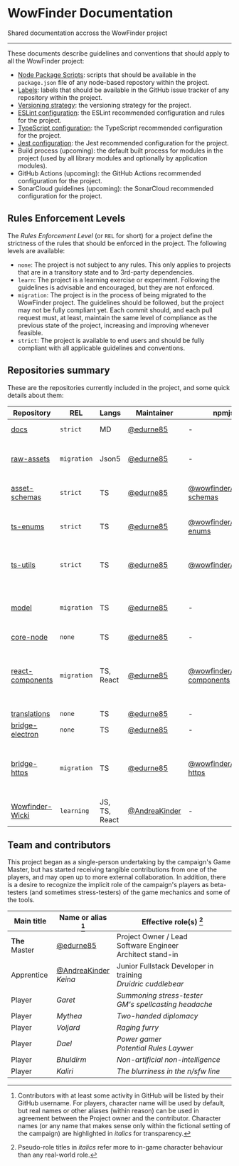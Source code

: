 # WowFinder Documentation

Shared documentation accross the WowFinder project

---

These documents describe guidelines and conventions that should apply to all the WowFinder project:

- [Node Package Scripts](en/node-package-scripts.md): scripts that should be available in the `package.json` file of any node-based repostory within the project.
- [Labels](en/issue-labels.md): labels that should be available in the GitHub issue tracker of any repository within the project.
- [Versioning strategy](en/versioning.md): the versioning strategy for the project.
- [ESLint configuration](en/eslint-rules.md): the ESLint recommended configuration and rules for the project.
- [TypeScript configuration](en/typescript.md): the TypeScript recommended configuration for the project.
- [Jest configuration](/en/jest-settings.md): the Jest recommended configuration for the project.
- Build process (upcoming): the default built process for modules in the project (used by all library modules and optionally by application modules).
- GitHub Actions (upcoming): the GitHub Actions recommended configuration for the project.
- SonarCloud guidelines (upcoming): the SonarCloud recommended configuration for the project.

## Rules Enforcement Levels

The _Rules Enforcement Level_ (or `REL` for short) for a project define the strictness of the rules that should be enforced in the project. The following levels are available:

- `none`: The project is not subject to any rules. This only applies to projects that are in a transitory state and to 3rd-party dependencies.
- `learn`: The project is a learning exercise or experiment. Following the guidelines is advisable and encouraged, but they are not enforced.
- `migration`: The project is in the process of being migrated to the WowFinder project. The guidelines should be followed, but the project may not be fully compliant yet. Each commit should, and each pull request must, at least, maintain the same level of compliance as the previous state of the project, increasing and improving whenever feasible.
- `strict`: The project is available to end users and should be fully compliant with all applicable guidelines and conventions.

## Repositories summary

These are the repositories currently included in the project, and some quick details about them:

| Repository | REL    | Langs | Maintainer | npmjs | Description |
|------------|--------|-------|------------|-------|-------------|
| [docs](https://github.com/WowFinder/docs) | `strict` | MD | [@edurne85](https://github.com/edurne85)  | -     | This documentation |
| [raw-assets](https://github.com/WowFinder/raw-assets) | `migration` | Json5 | [@edurne85](https://github.com/edurne85) | - | Raw asset files for the WowFinder campaign |
| [asset-schemas](https://github.com/WowFinder/asset-schemas) | `strict` | TS | [@edurne85](https://github.com/edurne85) | [@wowfinder/asset-schemas](https://www.npmjs.com/package/@wowfinder/asset-schemas) | Types and validation for the raw assets |
| [ts-enums](https://github.com/WowFinder/ts-enums) | `strict` | TS | [@edurne85](https://github.com/edurne85) | [@wowfinder/ts-enums](https://www.npmjs.com/package/@wowfinder/ts-enums) | TypeScript enums for the WowFinder project |
| [ts-utils](https://github.com/WowFinder/ts-utils) | `strict` | TS | [@edurne85](https://github.com/edurne85) | [@wowfinder/ts-utils](https://www.npmjs.com/package/@wowfinder/ts-utils) | TypeScript utilities for the WowFinder project |
| [model](https://github.com/WowFinder/model) | `migration` | TS | [@edurne85](https://github.com/edurne85) | - | Rules and types model for the WowFinder project |
| [core-node](https://github.com/WowFinder/core-node) | `none` | TS | [@edurne85](https://github.com/edurne85) | - | (upcoming) |
| [react-components](https://github.com/WowFinder/react-components) | `migration` | TS, React | [@edurne85](https://github.com/edurne85) | [@wowfinder/react-components](https://www.npmjs.com/package/@wowfinder/react-components) | React-based components for the WowFinder apps (desktop, native, and web) |
| [translations](https://github.com/WowFinder/translations) | `none` | TS | [@edurne85](https://github.com/edurne85) | - | (upcoming) |
| [bridge-electron](https://github.com/WowFinder/bridge-electron) | `none` | TS | [@edurne85](https://github.com/edurne85) | - | (upcoming) |
| [bridge-https](https://github.com/WowFinder/bridge-https) | `migration` | TS | [@edurne85](https://github.com/edurne85) | [@wowfinder/bridge-https](https://www.npmjs.com/package/@wowfinder/bridge-https) | Web-based bridge code to facilitate accessing back-end(s) via https |
| [Wowfinder-Wicki](https://github.com/WowFinder/Wowfinder-Wicki) | `learning` | JS, TS, React | [@AndreaKinder](https://github.com/AndreaKinder) | - | (description not available) |

## Team and contributors

This project began as a single-person undertaking by the campaign's Game Master, but has started receiving tangible contributions from one of the players, and may open up to more external collaboration. In addition, there is a desire to recognize the implicit role of the campaign's players as beta-testers (and sometimes stress-testers) of the game mechanics and some of the tools. 

| Main title | Name or alias [^name] | Effective role(s) [^roles] |
|------------|-----------------------|----------------------------|
| **The** Master | [@edurne85](https://github.com/edurne85) | Project Owner / Lead<br>Software Engineer<br>Architect stand-in |
| Apprentice | [@AndreaKinder](https://github.com/AndreaKinder)<br>_Keina_ | Junior Fullstack Developer in training<br>_Druidric cuddlebear_ |
| Player | _Garet_ | _Summoning stress-tester_<br>_GM's spellcasting headache_ |
| Player | _Mythea_ | _Two-handed diplomacy_ |
| Player | _Voljard_ | _Raging furry_ |
| Player | _Dael_ | _Power gamer_<br>_Potential Rules Laywer_ |
| Player | _Bhuldirm_ | _Non-artificial non-intelligence_ |
| Player | _Kaliri_ | _The blurriness in the n/sfw line_ |

[^name]: Contributors with at least some activity in GitHub will be listed by their GitHub username. For players, character name will be used by default, but real names or other aliases (within reason) can be used in agreement between the Project owner and the contributor. Character names (or any name that makes sense only within the fictional setting of the campaign) are highlighted in _italics_ for transparency.

[^roles]: Pseudo-role titles in _italics_ refer more to in-game character behaviour than any real-world role.

